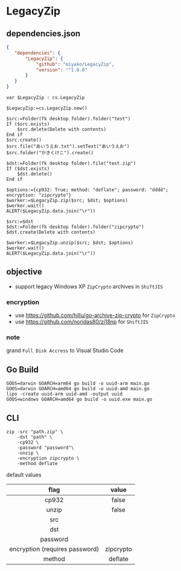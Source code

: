 # LegacyZip

## dependencies.json

 ```json
{
	"dependencies": {
		"LegacyZip": {
			"github": "miyako/LegacyZip",
			"version": "^1.0.0"
		}
	}
}
```

```4d
var $LegacyZip : cs.LegacyZip

$LegacyZip:=cs.LegacyZip.new()

$src:=Folder(fk desktop folder).folder("test")
If ($src.exists)
	$src.delete(Delete with contents)
End if 
$src.create()
$src.file("あいうえお.txt").setText("あいうえお")
$src.folder("かきくけこ").create()

$dst:=Folder(fk desktop folder).file("test.zip")
If ($dst.exists)
	$dst.delete()
End if 

$options:={cp932: True; method: "deflate"; password: "dddd"; encryption: "zipcrypto"}
$worker:=$LegacyZip.zip($src; $dst; $options)
$worker.wait()
ALERT($LegacyZip.data.join("\r"))

$src:=$dst
$dst:=Folder(fk desktop folder).folder("zipcrypto")
$dst.create(Delete with contents)

$worker:=$LegacyZip.unzip($src; $dst; $options)
$worker.wait()
ALERT($LegacyZip.data.join("\r"))
```

## objective

* support legacy Windows XP `ZipCrypto` archives in `ShiftJIS`

### encryption

* use https://github.com/hillu/go-archive-zip-crypto for `ZipCrypto`
* use https://github.com/noridas80/zi18np for `ShiftJIS`

### note 

grand `Full Disk Accress` to Visual Studio Code

## Go Build

```
GOOS=darwin GOARCH=arm64 go build -o uuid-arm main.go
GOOS=darwin GOARCH=amd64 go build -o uuid-amd main.go
lipo -create uuid-arm uuid-amd -output uuid
GOOS=windows GOARCH=amd64 go build -o uuid.exe main.go
```

## CLI

```
zip -src "path.zip" \
    -dst "path" \
    -cp932 \
    -password "password"\
    -unzip \
    -encryption zipcrypto \
    -method deflate
```

default values

|flag|value|
|:-:|:-:|
|cp932|false|
|unzip|false|
|src||
|dst||
|password||
|encryption (requires password)|zipcrypto|
|method|deflate|
